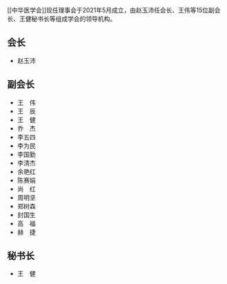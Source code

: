 
[[中华医学会]]现任理事会于2021年5月成立，由赵玉沛任会长、王伟等15位副会长、王健秘书长等组成学会的领导机构。

## 会长

- 赵玉沛

## 副会长

- 王　伟
- 王　辰
- 王　健
- 乔　杰
- 李五四
- 李为民
- 李国勤
- 李清杰
- 余艳红
- 陈赛娟
- 尚　红
- 周明坚
- 郑树森
- 封国生
- 高　福
- 赫　捷

## 秘书长

- 王　健